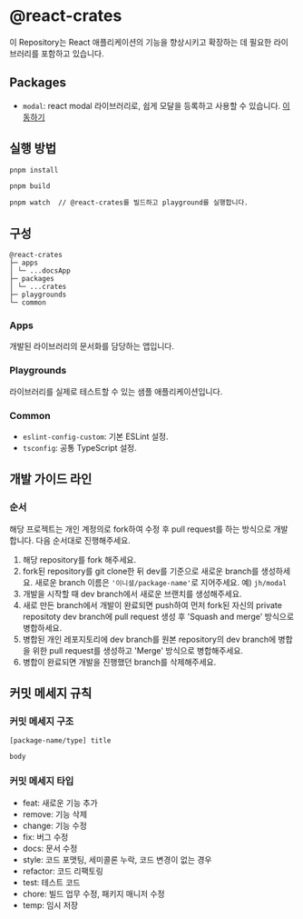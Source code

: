 # @react-crates

이 Repository는 React 애플리케이션의 기능을 향상시키고 확장하는 데 필요한 라이브러리를 포함하고 있습니다.

## Packages

- `modal`: react modal 라이브러리로, 쉽게 모달을 등록하고 사용할 수 있습니다. [이동하기](https://github.com/wjunhee102/react-crates/tree/main/packages/modal)

## 실행 방법

```sh
pnpm install

pnpm build

pnpm watch  // @react-crates를 빌드하고 playground를 실행합니다.
```

## 구성

```
@react-crates
├─ apps
│ └─ ...docsApp
├─ packages
│ └─ ...crates
├─ playgrounds
└─ common
```

### Apps

개발된 라이브러리의 문서화를 담당하는 앱입니다.

### Playgrounds

라이브러리를 실제로 테스트할 수 있는 샘플 애플리케이션입니다.

### Common

- `eslint-config-custom`: 기본 ESLint 설정.
- `tsconfig`: 공통 TypeScript 설정.

## 개발 가이드 라인

### 순서

해당 프로젝트는 개인 계정의로 fork하여 수정 후 pull request를 하는 방식으로 개발합니다.
다음 순서대로 진행해주세요.

1. 해당 repository를 fork 해주세요.
2. fork된 repository를 git clone한 뒤 dev를 기준으로 새로운 branch를 생성하세요. 새로운 branch 이름은 `'이니셜/package-name'`로 지어주세요. 예) `jh/modal`
3. 개발을 시작할 때 dev branch에서 새로운 브랜치를 생성해주세요.
4. 새로 만든 branch에서 개발이 완료되면 push하여 먼저 fork된 자신의 private repositoty dev branch에 pull request 생성 후 'Squash and merge' 방식으로 병합하세요.
5. 병합된 개인 레포지토리에 dev branch를 원본 repository의 dev branch에 병합을 위한 pull request를 생성하고 'Merge' 방식으로 병합해주세요.
6. 병합이 완료되면 개발을 진행했던 branch를 삭제해주세요.

## 커밋 메세지 규칙

### 커밋 메세지 구조

```
[package-name/type] title

body
```

### 커밋 메세지 타입

- feat: 새로운 기능 추가
- remove: 기능 삭제
- change: 기능 수정
- fix: 버그 수정
- docs: 문서 수정
- style: 코드 포맷팅, 세미콜론 누락, 코드 변경이 없는 경우
- refactor: 코드 리팩토링
- test: 테스트 코드
- chore: 빌드 업무 수정, 패키지 매니저 수정
- temp: 임시 저장
